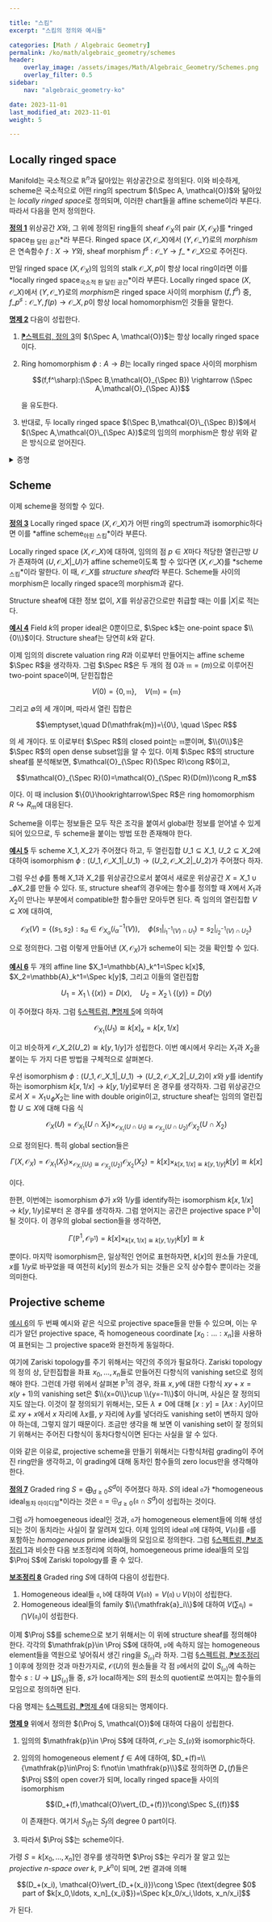 ```yaml
---

title: "스킴"
excerpt: "스킴의 정의와 예시들"

categories: [Math / Algebraic Geometry]
permalink: /ko/math/algebraic_geometry/schemes
header:
    overlay_image: /assets/images/Math/Algebraic_Geometry/Schemes.png
    overlay_filter: 0.5
sidebar: 
    nav: "algebraic_geometry-ko"

date: 2023-11-01
last_modified_at: 2023-11-01
weight: 5

---
```




## Locally ringed space

Manifold는 국소적으로 $\mathbb{R}^n$과 닮아있는 위상공간으로 정의된다. 이와 비슷하게, scheme은 국소적으로 어떤 ring의 spectrum $(\Spec A, \mathcal{O})$와 닮아있는 *locally ringed space*로 정의되며, 이러한 chart들을 affine scheme이라 부른다. 따라서 다음을 먼저 정의한다.

<div class="definition" markdown="1">

<ins id="def1">**정의 1**</ins> 위상공간 $X$와, 그 위에 정의된 ring들의 sheaf $\mathcal{O}_X$의 pair $(X,\mathcal{O}_X)$를 *ringed space<sub>환 달린 공간</sub>*라 부른다. Ringed space $(X,\mathcal{O}\_X)$에서 $(Y,\mathcal{O}\_Y)$로의 *morphism*은 연속함수 $f:X \rightarrow Y$와, sheaf morphism $f^\sharp:\mathcal{O}\_Y \rightarrow f\_\ast\mathcal{O}\_X$으로 주어진다.

만일 ringed space $(X,\mathcal{O}_X)$의 임의의 stalk $\mathcal{O}\_{X,p}$이 항상 local ring이라면 이를 *locally ringed space<sub>국소적 환 달린 공간</sub>*이라 부른다. Locally ringed space $(X,\mathcal{O}\_X)$에서 $(Y,\mathcal{O}\_Y)$로의 *morphism*은 ringed space 사이의 morphism $(f,f^\sharp)$ 중, $f\_p^\sharp:\mathcal{O}\_{Y,f(p)}\rightarrow \mathcal{O}\_{X,p}$이 항상 local homomorphism인 것들을 말한다. 

</div>

<div class="proposition" markdown="1">

<ins id="prop2">**명제 2**</ins> 다음이 성립한다.

1. [⁋스펙트럼, 정의 3](/ko/math/algebraic_geometry/spectrum#def3)의 $(\Spec A, \mathcal{O})$는 항상 locally ringed space이다.
2. Ring homomorphism $\phi:A \rightarrow B$는 locally ringed space 사이의 morphism 
    
    $$(f,f^\sharp):(\Spec B,\mathcal{O}_{\Spec B}) \rightarrow (\Spec A,\mathcal{O}_{\Spec A})$$

    을 유도한다.
3. 반대로, 두 locally ringed space $(\Spec B,\mathcal{O}\_{\Spec B})$에서 $(\Spec A,\mathcal{O}\_{\Spec A})$로의 임의의 morphism은 항상 위와 같은 방식으로 얻어진다.

</div>
<details class="proof" markdown="1">
<summary>증명</summary>

1. $\mathcal{O}\_{\mathfrak{p}}$가 $A\_\mathfrak{p}$와 isomorphic하다는 것을 이미 살펴봤다. 한편 정의에 의해 $A\_\mathfrak{p}$는 local ring이므로 스펙트럼 $(\Spec A, \mathcal{O})$는 locally ringed space이다.
2. Ring homomorphism $\phi:A \rightarrow B$와, $B$의 임의의 prime ideal $\mathfrak{p}$에 대하여 $\phi^{-1}(\mathfrak{p})$는 $A$의 prime ideal이다. 이러한 방식으로 $f:\Spec B \rightarrow \Spec A$를 정의하자. 즉 함수로서 $f(\mathfrak{p})=\phi^{-1}(\mathfrak{p})$로 정의된다. 한편, $f$의 연속성을 보이기 위해서는 임의의 닫힌집합의 $f$에 대한 preimage가 닫힌집합임을 보이면 된다. ([\[위상수학\] §집합의 내부, 폐포, 경계, ⁋명제 2](/ko/math/topology/other_concepts#prop2)) 그런데 $\Spec A$의 임의의 닫힌집합은 모두 $V(\mathfrak{a})$의 꼴이므로, 이는 $f^{-1}(V(\mathfrak{a}))$가 항상 닫힌집합임을 보이는 것과 같다. 이는 다음 식
    
    $$f^{-1}(V(\mathfrak{a}))=V(\phi(\mathfrak{a}))\tag{$\ast$}$$
    
    으로부터 얻어진다. 식 ($\ast$)을 확인하기 위해 $f(\mathfrak{p})=\phi^{-1}(\mathfrak{p})\in V(\mathfrak{a})$인 $\mathfrak{p}\in\Spec B$를 택하자. 즉 $\mathfrak{a}\subseteq\phi^{-1}(\mathfrak{p})$이고 이로부터 $\phi(\mathfrak{a})\subseteq \mathfrak{p}$이므로 $\mathfrak{p}\in V(\mathfrak{a})$이다. 한편 임의의 $\mathfrak{p}\in V(\phi(\mathfrak{a}))$에 대하여,

    $$\phi(\mathfrak{a})\subseteq \mathfrak{p}\implies \mathfrak{a}\subseteq \phi^{-1}(\phi(\mathfrak{a}))\subseteq \phi^{-1}(\mathfrak{p})=f(\mathfrak{p})$$
    
    이므로 $f(\mathfrak{p})\in V(\mathfrak{a})$임을 안다.  
    한편, structure sheaf 사이의 morphism $f^\sharp:\mathcal{O}\_{\Spec B}\rightarrow \mathcal{O}\_{\Spec A}$은 임의의 열린집합 $V\subseteq \Spec A$에 대하여, 

    $$f^\sharp\vert_V:\mathcal{O}_{\Spec A}(V) \rightarrow \mathcal{O}_{\Spec B}(f^{-1}(V));\quad s\mapsto s\circ f$$

    으로 주어지며, 이 때 임의의 prime ideal $\mathfrak{p}\in\Spec B$에 대하여

    $$f^\sharp_p:\mathcal{O}_{\Spec A, f(\mathfrak{p})} \rightarrow \mathcal{O}_{\Spec B, \mathfrak{p}}$$

    는 $\phi_\mathfrak{p}:A_{\phi^{-1}(\mathfrak{p})}\rightarrow B_\mathfrak{p}$와 같다. 
3. 마지막으로, locally ringed space들 사이의 morphism $(f,f^\sharp):(\Spec B, \mathcal{O}\_{\Spec B}) \rightarrow (\Spec A, \mathcal{O}\_{\Spec A})$가 주어졌다 하자. 그럼 우선 $f^\sharp:\mathcal{O}\_{\Spec A} \rightarrow \mathcal{O}\_{\Spec B}$의 global section을 보면

    $$f^\sharp(\Spec A):\Gamma(\Spec A, \mathcal{O}_{\Spec A}) \rightarrow \Gamma(f^{-1}(\Spec A), \mathcal{O}_{\Spec B})=\Gamma(\Spec B, \mathcal{O}_{\Spec B})$$

    이고, [§스펙트럼, ⁋명제 5](/ko/math/algebraic_geometry/spectrum#prop5)의 3번에 의하여 $f^\sharp(\Spec A)$는 $A$에서 $B$로의 ring homomorphism이 된다. 그럼 3번 주장을 보이기 위해서는 이 $\phi=f^\sharp(\Spec A):A \rightarrow B$가 사실은 ($\Spec$에 의하여) $f$와 같은 것임을 보여야 한다. 우선 임의의 $\mathfrak{p}\in\Spec B$에 대하여,

    $$f^\sharp_\mathfrak{p}:\mathcal{O}_{\Spec A, f(\mathfrak{p})} \rightarrow \mathcal{O}_{X,\mathfrak{p}}$$

    을 생각하자. 그럼 정의와 [§스펙트럼, ⁋명제 5](/ko/math/algebraic_geometry/spectrum#prop5)의 첫째 결과에 의하여, $f^\sharp_\mathfrak{p}$는 $A_{f(\mathfrak{p})}\rightarrow B(\mathfrak{p})$으로 생각할 수 있으며, 동시에 $\phi$의 정의에 의해 다음의 commutative diagram이 존재한다.

    ![localization](/assets/images/Math/Algebraic_Geometry/Schemes-1.png){:width="162.9px" class="invert" .align-center}

    그런데 가정에 의하여 $f^\sharp_\mathfrak{p}$는 local homomorphism이므로, $A_{f(\mathfrak{o})}$의 유일한 maximal ideal (즉 $f(\mathfrak{p})$의 $A_{f(\mathfrak{p})}$에서의 상)이 $f^\sharp_\mathfrak{p}$에 의해 $B$의 유일한 maximal ideal (즉 $\mathfrak{p}$의 $B$에서의 상)우로 옮겨진다. 바꿔말하면 $\phi^{-!}(\mathfrak{p})=f(\mathfrak{p})$이 성립한다. 처음부터 $\mathfrak{p}$는 임의의 prime ideal로 잡았으므로 $\Spec\phi=f$이고, 이제 어렵지 않게 $f^\sharp$이 $\phi$로부터 유도되는 것을 보일 수 있다.

</details>

## Scheme

이제 scheme을 정의할 수 있다.

<div class="definition" markdown="1">

<ins id="def3">**정의 3**</ins> Locally ringed space $(X,\mathcal{O}\_X)$가 어떤 ring의 spectrum과 isomorphic하다면 이를 *affine scheme<sub>아핀 스킴</sub>*이라 부른다. 

Locally ringed space $(X,\mathcal{O}\_X)$에 대하여, 임의의 점 $p\in X$마다 적당한 열린근방 $U$가 존재하여 $(U,\mathcal{O}\_X\vert\_U)$가 affine scheme이도록 할 수 있다면 $(X,\mathcal{O}\_X)$를 *scheme<sub>스킴</sub>*이라 말한다. 이 때, $\mathcal{O}\_X$를 *structure sheaf*라 부른다. Scheme들 사이의 morphism은 locally ringed space의 morphism과 같다.

</div>

Structure sheaf에 대한 정보 없이, $X$를 위상공간으로만 취급할 때는 이를 $\lvert X\rvert$로 적는다.

<div class="example" markdown="1">

<ins id="ex4">**예시 4**</ins> Field $k$의 proper ideal은 $0$뿐이므로, $\Spec k$는 one-point space $\\{0\\}$이다. Structure sheaf는 당연히 $k$와 같다.

이제 임의의 discrete valuation ring $R$과 이로부터 만들어지는 affine scheme $\Spec R$을 생각하자. 그럼 $\Spec R$은 두 개의 점 $0$과 $\mathfrak{m}=(m)$으로 이루어진 two-point space이며, 닫힌집합은 

$$V(0)=\{0,\mathfrak{m}\},\quad V(\mathfrak{m})=\{\mathfrak{m}\}$$

그리고 $\emptyset$의 세 개이며, 따라서 열린 집합은

$$\emptyset,\quad D(\mathfrak{m})=\{0\}, \quad \Spec R$$

의 세 개이다. 또 이로부터 $\Spec R$의 closed point는 $\mathfrak{m}$뿐이며, $\\{0\\}$은 $\Spec R$의 open dense subset임을 알 수 있다. 이제 $\Spec R$의 structure sheaf를 분석해보면, $\mathcal{O}_{\Spec R}(\Spec R)\cong R$이고,

$$\mathcal{O}_{\Spec R}(0)=\mathcal{O}_{\Spec R}(D(m))\cong R_m$$

이다. 이 때 inclusion $\{0\}\hookrightarrow\Spec R$은 ring homomorphism $R\hookrightarrow R_m$에 대응된다. 

</div>

Scheme을 이루는 정보들은 모두 작은 조각을 붙여서 global한 정보를 얻어낼 수 있게 되어 있으므로, 두 scheme을 붙이는 방법 또한 존재해야 한다.

<div class="example" markdown="1">

<ins id="ex5">**예시 5**</ins> 두 scheme $X\_1,X\_2$가 주어졌다 하고, 두 열린집합 $U\_1\subseteq X\_1$, $U\_2\subseteq X\_2$에 대하여 isomorphism $\phi:(U\_1,\mathcal{O}\_{X\_1}\vert\_{U\_1}) \rightarrow (U\_2,\mathcal{O}\_{X\_2}\vert\_{U\_2})$가 주어졌다 하자. 

그럼 우선 $\phi$를 통해 $X\_1$과 $X\_2$를 위상공간으로서 붙여서 새로운 위상공간 $X=X\_1\cup\_\phi X\_2$를 만들 수 있다. 또, structure sheaf의 경우에는 함수를 정의할 때 $X$에서 $X_1$과 $X_2$이 만나는 부분에서 compatible한 함수들만 모아두면 된다. 즉 임의의 열린집합 $V\subseteq X$에 대하여, 

$$\mathcal{O}_X(V)=\{(s_1, s_2):s_\alpha\in \mathcal{O}_{X_\alpha}(i^{-1}_\alpha(V)),\quad \phi(s_1\vert_{i_1^{-1}(V)\cap U_1})=s_2\vert_{i_2^{-1}(V)\cap U_2}\}$$

으로 정의한다. 그럼 이렇게 만들어낸 $(X, \mathcal{O}_X)$가 scheme이 되는 것을 확인할 수 있다.

</div>

<div class="example" markdown="1">

<ins id="ex6">**예시 6**</ins> 두 개의 affine line $X_1=\mathbb{A}_k^1=\Spec k[x]$, $X_2=\mathbb{A}_k^1=\Spec k[y]$, 그리고 이들의 열린집합

$$U_1=X_1\setminus \{(x)\}=D(x),\quad U_2=X_2\setminus \{(y)\}=D(y)$$

이 주어졌다 하자. 그럼 [§스펙트럼, ⁋명제 5](/ko/math/algebraic_geometry/spectrum#prop5)에 의하여

$$\mathcal{O}_{X_1}(U_1)\cong k[x]_{x}=k[x,1/x]$$

이고 비슷하게 $\mathcal{O}\_{X\_2}(U\_2)\cong k[y,1/y]$가 성립한다. 이번 예시에서 우리는 $X_1$과 $X_2$을 붙이는 두 가지 다른 방법을 구체적으로 살펴본다.

우선 isomorphism $\phi:(U\_1, \mathcal{O}\_{X\_1}\vert\_{U\_1})\rightarrow (U\_2, \mathcal{O}\_{X\_2}\vert\_{U\_2})$이 $x$와 $y$를 identify하는 isomorphism $k[x,1/x]\rightarrow k[y,1/y]$로부터 온 경우를 생각하자. 그럼 위상공간으로서 $X=X_1\cup_\phi X_2$는 line with double origin이고, structure sheaf는 임의의 열린집합 $U\subseteq X$에 대해 다음 식

$$\mathcal{O}_X(U)=\mathcal{O}_{X_1}(U\cap X_1)\times_{\mathcal{O}_{X_1}(U\cap U_1)\cong \mathcal{O}_{X_2}(U\cap U_2)} \mathcal{O}_{X_2}(U\cap X_2)$$

으로 정의된다. 특히 global section들은

$$\Gamma(X, \mathcal{O}_X)=\mathcal{O}_{X_1}(X_1)\times_{\mathcal{O}_{X_1}(U_1)\cong \mathcal{O}_{X_2}(U_2)} \mathcal{O}_{X_2}(X_2)=k[x]\times_{k[x,1/x]\cong k[y,1/y]}k[y]\cong k[x]$$

이다. 

한편, 이번에는 isomorphism $\phi$가 $x$와 $1/y$를 identify하는 isomorphism $k[x,1/x]\rightarrow k[y,1/y]$로부터 온 경우를 생각하자. 그럼 얻어지는 공간은 projective space $\mathbb{P}^1$이 될 것이다. 이 경우의 global section들을 생각하면, 

$$\Gamma(\mathbb{P}^1, \mathcal{O}_{\mathbb{P}^1})=k[x]\times_{k[x,1/x]\cong k[y,1/y]} k[y]\cong k$$

뿐이다. 마지막 isomorphism은, 일상적인 언어로 표현하자면, $k[x]$의 원소들 가운데, $x$를 $1/y$로 바꾸었을 때 여전히 $k[y]$의 원소가 되는 것들은 오직 상수함수 뿐이라는 것을 의미한다. 


</div>

## Projective scheme

[예시 6](#ex6)의 두 번째 예시와 같은 식으로 projective space들을 만들 수 있으며, 이는 우리가 알던 projective space, 즉 homogeneous coordinate $[x_0:\ldots: x_n]$을 사용하여 표현되는 그 projective space와 완전하게 동일하다. 

여기에 Zariski topology를 주기 위해서는 약간의 주의가 필요하다. Zariski topology의 정의 상, 닫힌집합을 좌표 $x_0,\ldots, x_n$들로 만들어진 다항식의 vanishing set으로 정의해야 한다. 그런데 가령 위에서 살펴본 $\mathbb{P}^1$의 경우, 좌표 $x,y$에 대한 다항식 $xy+x=x(y+1)$의 vanishing set은 $\\{x=0\\}\cup \\{y=-1\\}$이 아니며, 사실은 잘 정의되지도 않는다. 이것이 잘 정의되기 위해서는, 모든 $\lambda\neq 0$에 대해 $[x:y]=[\lambda x:\lambda y]$이므로 $xy+x$에서 $x$ 자리에 $\lambda x$를, $y$ 자리에 $\lambda y$를 넣더라도 vanishing set이 변하지 않아야 하는데, 그렇지 않기 때문이다. 조금만 생각을 해 보면 이 vanishing set이 잘 정의되기 위해서는 주어진 다항식이 동차다항식이면 된다는 사실을 알 수 있다. 

이와 같은 이유로, projective scheme을 만들기 위해서는 다항식처럼 grading이 주어진 ring만을 생각하고, 이 grading에 대해 동차인 함수들의 zero locus만을 생각해야 한다.

<div class="definition" markdown="1">

<ins id="def7">**정의 7**</ins> Graded ring $S=\bigoplus_{d\geq 0}S^d$이 주어졌다 하자. $S$의 ideal $\mathfrak{a}$가 *homogeneous ideal<sub>동차 아이디얼</sub>*이라는 것은 $\mathfrak{a}=\bigoplus_{d\geq 0}(\mathfrak{a}\cap S^d)$이 성립하는 것이다. 

</div>

그럼 $\mathfrak{a}$가 homoegeneous ideal인 것과, $\mathfrak{a}$가 homogeneous element들에 의해 생성되는 것이 동치라는 사실이 잘 알려져 있다. 이제 임의의 ideal $\mathfrak{a}$에 대하여, $V(\mathfrak{a})$를 $\mathfrak{a}$를 포함하는 *homogeneous* prime ideal들의 모임으로 정의한다. 그럼 [§스펙트럼, ⁋보조정리 1](/ko/math/algebraic_geometry/spectrum#lem1)과 비슷한 다음 보조정리에 의하여, homoegeneous prime ideal들의 모임 $\Proj S$에 Zariski topology를 줄 수 있다.

<div class="proposition" markdown="1">

<ins id="lem8">**보조정리 8**</ins> Graded ring $S$에 대하여 다음이 성립한다.

1. Homogeneous ideal들 $\mathfrak{a},\mathfrak{b}$에 대하여 $V(\mathfrak{ab})=V(\mathfrak{a})\cup V(\mathfrak{b})$이 성립한다.
2. Homogeneous ideal들의 family $\\{\mathfrak{a}_i\\}$에 대하여 $V(\sum \mathfrak{a}_i)=\bigcap V(\mathfrak{a}_i)$이 성립한다.

</div>

이제 $\Proj S$를 scheme으로 보기 위해서는 이 위에 structure sheaf를 정의해야 한다. 각각의 $\mathfrak{p}\in \Proj S$에 대하여, $\mathfrak{p}$에 속하지 않는 homogeneous element들을 역원으로 넣어줘서 생긴 ring을 $S_{(\mathfrak{p})}$라 하자. 그럼 [§스펙트럼, ⁋보조정리 1](/ko/math/algebraic_geometry/spectrum#lem1) 이후에 정의한 것과 마찬가지로, $\mathcal{O}(U)$의 원소들을 각 점 $\mathfrak{p}$에서의 값이 $S_{(\mathfrak{p})}$에 속하는 함수 $s:U \rightarrow\coprod S_{(\mathfrak{p})}$들 중, $s$가 local하게는 $S$의 원소의 quotient로 쓰여지는 함수들의 모임으로 정의하면 된다. 

다음 명제는 [§스펙트럼, ⁋명제 4](/ko/math/algebraic_geometry/spectrum#pp4)에 대응되는 명제이다.

<div class="proposition" markdown="1">

<ins id="prop9">**명제 9**</ins> 위에서 정의한 $(\Proj S, \mathcal{O})$에 대하여 다음이 성립한다.

1. 임의의 $\mathfrak{p}\in \Proj S$에 대하여, $\mathcal{O}\_{\mathfrak{p}}$는 $S\_{(\mathfrak{p})}$와 isomorphic하다.
2. 임의의 homogeneous element $f\in A$에 대하여, $D_+(f)=\\{\mathfrak{p}\in\Proj S: f\not\in \mathfrak{p}\\}$로 정의하면 $D_+(f)$들은 $\Proj S$의 open cover가 되며, locally ringed space들 사이의 isomorphism
    
    $$(D_+(f),\mathcal{O}\vert_{D_+(f)})\cong\Spec S_{(f)}$$

    이 존재한다. 여기서 $S_{(f)}$는 $S_f$의 degree $0$ part이다.
3. 따라서 $\Proj S$는 scheme이다.

</div>

가령 $S=k[x_0,\ldots, x_n]$인 경우를 생각하면 $\Proj S$는 우리가 잘 알고 있는 *projective $n$-space over $k$*, $\mathbb{P}\_k^n$이 되며, 2번 결과애 의해

$$(D_+(x_i), \mathcal{O}\vert_{D_+(x_i)})\cong \Spec (\text{degree $0$ part of $k[x_0,\ldots, x_n]_{x_i}$})=\Spec k[x_0/x_i,\ldots, x_n/x_i]$$

가 된다. 